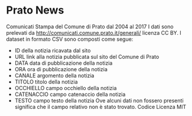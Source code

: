 # Prato News
Comunicati Stampa del Comune di Prato dal 2004 al 2017
I dati sono prelevati da http://comunicati.comune.prato.it/generali/ licenza CC BY.
I dataset in formato CSV sono composti come segue:
- ID della notizia ricavata dal sito
- URL link alla notizia pubblicata sul sito del Comune di Prato
- DATA data di pubblicazione della notizia
- ORA ora di pubblicazione della notizia
- CANALE argomento della notizia 
- TITOLO titolo della notizia
- OCCHIELLO campo occhiello della notizia
- CATENACCIO campo catenaccio della notizia
- TESTO campo testo della notizia
Ove alcuni dati non fossero presenti significa che il campo relativo non è stato trovato.
Codice Licenza MIT
